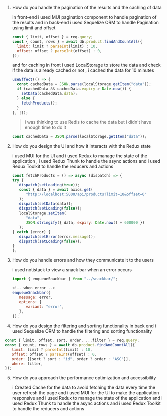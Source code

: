 

1. How do you handle the pagination of the results and the caching of data

   in front-end i used MUI pagination component to handle pagination of the results and in back-end i used Sequelize ORM to handle Pagination using limit and offset

   ```javascript
   const { limit, offset } = req.query;
   const { count, rows } = await db.product.findAndCountAll({
     limit: limit ? parseInt(limit) : 10,
     offset: offset ? parseInt(offset) : 0,
   });
   ```
   and for caching in front i used LocalStorage to store the data and check if the data is already cached or not , i cached the data for 10 minutes
   ```javascript
   useEffect(() => {
     const cachedData = JSON.parse(localStorage.getItem("data"));
     if (cachedData && cachedData.expiry > Date.now()) {
       setData(cachedData.data);
     } else {
       fetchProducts();
     }
   }, []);
   ```
   > i was thinking to use Redis to cache the data but i didn't have enough time to do it

   ```javascript
   const cachedData = JSON.parse(localStorage.getItem("data"));
   ```
   
2. How do you design the UI and how it interacts with the Redux state
   
      i used MUI for the UI and i used Redux to manage the state of the application , i used Redux Thunk to handle the async actions and i used Redux Toolkit to handle the reducers and actions
   
      ```javascript
      const fetchProducts = () => async (dispatch) => {
      try {
         dispatch(setLoading(true));
         const { data } = await axios.get(
            "http://localhost:5000/api/products?limit=10&offset=0"
         );
         dispatch(setData(data));
         dispatch(setLoading(false));
         localStorage.setItem(
            "data",
            JSON.stringify({ data, expiry: Date.now() + 600000 })
         );
      } catch (error) {
         dispatch(setError(error.message));
         dispatch(setLoading(false));
      }
      };
      ```
3. How do you handle errors and how they communicate it to the users

   i used notistack to view a snack bar when an error occurs
   ```javascript
   import { enqueueSnackbar } from "../snackbar/";

   <!-- when error -->
   enqueueSnackbar({
      message: error,
      options: {
         variant: "error",
      },
   });
   ```
4. How do you design the filtering and sorting functionality
in back end i used Sequelize ORM to handle the filtering and sorting functionality
```javascript
const { limit, offset, sort, order, ...filter } = req.query;
const { count, rows } = await db.product.findAndCountAll({
   limit: limit ? parseInt(limit) : 10,
   offset: offset ? parseInt(offset) : 0,
   order: [[sort ? sort : "id", order ? order : "ASC"]],
   where: filter,
});
```

5. How do you approach the performance optimization and accessibility
   
      i Created Cache for the data to avoid fetching the data every time the user refresh the page and i used MUI for the UI to make the application responsive and i used Redux to manage the state of the application and i used Redux Thunk to handle the async actions and i used Redux Toolkit to handle the reducers and actions



